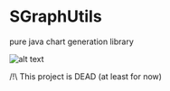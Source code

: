# SGraphUtils
pure java chart generation library

![alt text](https://i.imgur.com/MRrMDdC.jpg)

/!\ This project is DEAD (at least for now)
